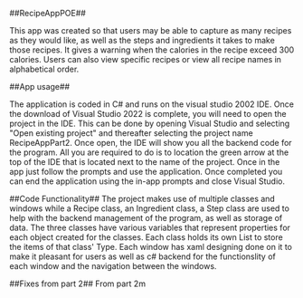 ##RecipeAppPOE##

This app was created so that users may be able to capture as many recipes as they would like, as well as the steps and ingredients it takes to make those recipes. It gives a warning when the calories in the recipe exceed 300 calories. Users can also view specific recipes or view all recipe names in alphabetical order.

##App usage##

The application is coded in C# and runs on the visual studio 2002 IDE. Once the download of Visual Studio 2022 is complete, you will need to open the project in the IDE. This can be done by opening Visual Studio and selecting "Open existing project" and thereafter selecting the project name RecipeAppPart2. Once open, the IDE will show you all the backend code for the program. All you are required to do is to location the green arrow at the top of the IDE that is located next to the name of the project. Once in the app just follow the prompts and use the application. Once completed you can end the application using the in-app prompts and close Visual Studio.

##Code Functionality## The project makes use of multiple classes and windows while a Recipe class, an Ingredient class, a Step class are used to help with the backend management of the program, as well as storage of data. The three classes have various variables that represent properties for each object created for the classes. Each class holds its own List to store the items of that class' Type.
Each window has xaml designing done on it to make it pleasant for users as well as c# backend for the functionslity of each window and the navigation between the windows.

##Fixes from part 2## From part 2m
